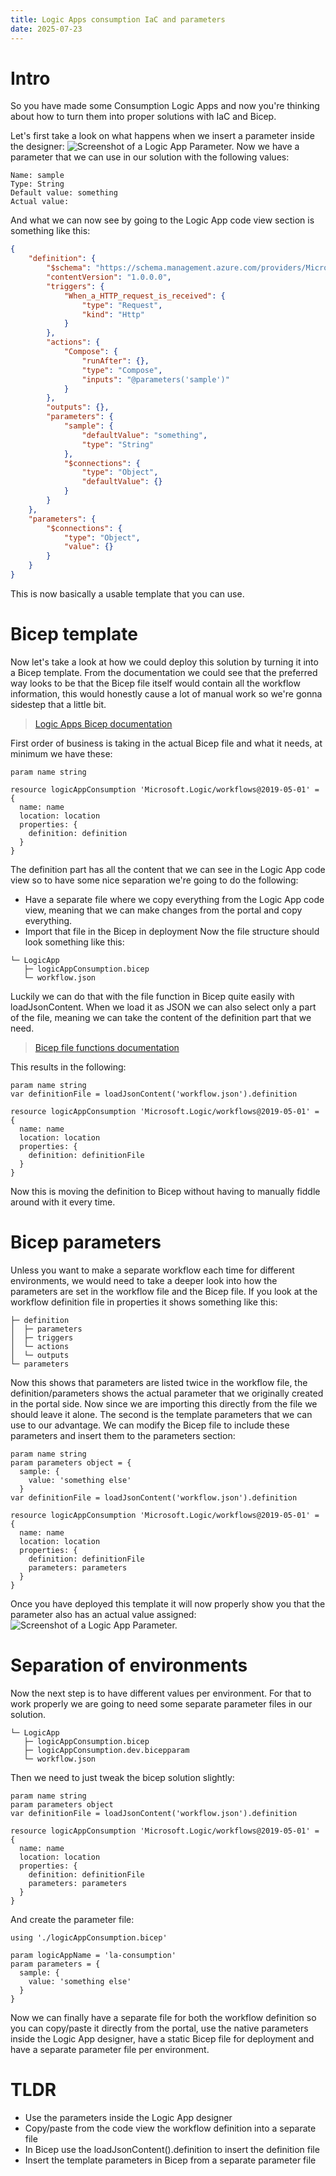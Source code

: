 ```yaml
---
title: Logic Apps consumption IaC and parameters
date: 2025-07-23
---
```

# Intro
So you have made some Consumption Logic Apps and now you're thinking about how to turn them into proper solutions with IaC and Bicep.

Let's first take a look on what happens when we insert a parameter inside the designer:
![Screenshot of a Logic App Parameter.](../images/logic-apps/consumption-iac-and-parameters-1.png)
Now we have a parameter that we can use in our solution with the following values:
```text
Name: sample
Type: String
Default value: something
Actual value:
```

And what we can now see by going to the Logic App code view section is something like this:
```json
{
    "definition": {
        "$schema": "https://schema.management.azure.com/providers/Microsoft.Logic/schemas/2016-06-01/workflowdefinition.json#",
        "contentVersion": "1.0.0.0",
        "triggers": {
            "When_a_HTTP_request_is_received": {
                "type": "Request",
                "kind": "Http"
            }
        },
        "actions": {
            "Compose": {
                "runAfter": {},
                "type": "Compose",
                "inputs": "@parameters('sample')"
            }
        },
        "outputs": {},
        "parameters": {
            "sample": {
                "defaultValue": "something",
                "type": "String"
            },
            "$connections": {
                "type": "Object",
                "defaultValue": {}
            }
        }
    },
    "parameters": {
        "$connections": {
            "type": "Object",
            "value": {}
        }
    }
}
```
This is now basically a usable template that you can use.

# Bicep template
Now let's take a look at how we could deploy this solution by turning it into a Bicep template. From the documentation we could see that the preferred way looks to be that the Bicep file itself would contain all the workflow information, this would honestly cause a lot of manual work so we're gonna sidestep that a little bit.

> [Logic Apps Bicep documentation](https://learn.microsoft.com/en-us/azure/templates/microsoft.logic/workflows?pivots=deployment-language-bicep)

First order of business is taking in the actual Bicep file and what it needs, at minimum we have these:
```Bicep
param name string

resource logicAppConsumption 'Microsoft.Logic/workflows@2019-05-01' = {
  name: name
  location: location
  properties: {
    definition: definition
  }
}
```
The definition part has all the content that we can see in the Logic App code view so to have some nice separation we're going to do the following:
- Have a separate file where we copy everything from the Logic App code view, meaning that we can make changes from the portal and copy everything.
- Import that file in the Bicep in deployment
Now the file structure should look something like this:

```text
└─ LogicApp
   ├─ logicAppConsumption.bicep
   └─ workflow.json
```

Luckily we can do that with the file function in Bicep quite easily with loadJsonContent. When we load it as JSON we can also select only a part of the file, meaning we can take the content of the definition part that we need.

> [Bicep file functions documentation](https://learn.microsoft.com/en-us/azure/azure-resource-manager/bicep/bicep-functions-files)

This results in the following:
```Bicep
param name string
var definitionFile = loadJsonContent('workflow.json').definition

resource logicAppConsumption 'Microsoft.Logic/workflows@2019-05-01' = {
  name: name
  location: location
  properties: {
    definition: definitionFile
  }
}
```
Now this is moving the definition to Bicep without having to manually fiddle around with it every time.

# Bicep parameters
Unless you want to make a separate workflow each time for different environments, we would need to take a deeper look into how the parameters are set in the workflow file and the Bicep file. If you look at the workflow definition file in properties it shows something like this:
```text
├─ definition
│  ├─ parameters
│  ├─ triggers
│  └─ actions
│  └─ outputs
└─ parameters
```
Now this shows that parameters are listed twice in the workflow file, the definition/parameters shows the actual parameter that we originally created in the portal side. Now since we are importing this directly from the file we should leave it alone. The second is the template parameters that we can use to our advantage. We can modify the Bicep file to include these parameters and insert them to the parameters section:
```Bicep
param name string
param parameters object = {
  sample: {
    value: 'something else'
  }
var definitionFile = loadJsonContent('workflow.json').definition

resource logicAppConsumption 'Microsoft.Logic/workflows@2019-05-01' = {
  name: name
  location: location
  properties: {
    definition: definitionFile
    parameters: parameters
  }
}
```
Once you have deployed this template it will now properly show you that the parameter also has an actual value assigned:
![Screenshot of a Logic App Parameter.](../images/logic-apps/consumption-iac-and-parameters-2.png)

# Separation of environments
Now the next step is to have different values per environment. For that to work properly we are going to need some separate parameter files in our solution.
```text
└─ LogicApp
   ├─ logicAppConsumption.bicep
   ├─ logicAppConsumption.dev.bicepparam
   └─ workflow.json
```
Then we need to just tweak the bicep solution slightly:
```Bicep
param name string
param parameters object
var definitionFile = loadJsonContent('workflow.json').definition

resource logicAppConsumption 'Microsoft.Logic/workflows@2019-05-01' = {
  name: name
  location: location
  properties: {
    definition: definitionFile
    parameters: parameters
  }
}
```
And create the parameter file:
```Bicep
using './logicAppConsumption.bicep'

param logicAppName = 'la-consumption'
param parameters = {
  sample: {
    value: 'something else'
  }
}
```
Now we can finally have a separate file for both the workflow definition so you can copy/paste it directly from the portal, use the native parameters inside the Logic App designer, have a static Bicep file for deployment and have a separate parameter file per environment. 

# TLDR
- Use the parameters inside the Logic App designer
- Copy/paste from the code view the workflow definition into a separate file
- In Bicep use the loadJsonContent().definition to insert the definition file
- Insert the template parameters in Bicep from a separate parameter file